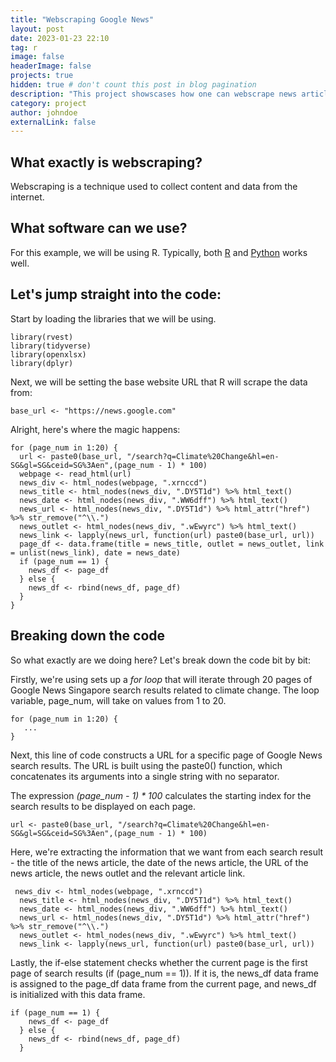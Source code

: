 ```yaml
---
title: "Webscraping Google News"
layout: post
date: 2023-01-23 22:10
tag: r
image: false
headerImage: false
projects: true
hidden: true # don't count this post in blog pagination
description: "This project showscases how one can webscrape news articles from Google News."
category: project
author: johndoe
externalLink: false
---
```


## What exactly is webscraping?

Webscraping is a technique used to collect content and data from the internet.

## What software can we use?

For this example, we will be using R. Typically, both [R][1] and [Python][2] works well.

## Let's jump straight into the code:

Start by loading the libraries that we will be using.

```{r}
library(rvest)
library(tidyverse)
library(openxlsx)
library(dplyr)
```

Next, we will be setting the base website URL that R will scrape the data from:

```{r}
base_url <- "https://news.google.com"
```

Alright, here's where the magic happens:

```{r}
for (page_num in 1:20) {
  url <- paste0(base_url, "/search?q=Climate%20Change&hl=en-SG&gl=SG&ceid=SG%3Aen",(page_num - 1) * 100)
  webpage <- read_html(url)
  news_div <- html_nodes(webpage, ".xrnccd")
  news_title <- html_nodes(news_div, ".DY5T1d") %>% html_text()
  news_date <- html_nodes(news_div, ".WW6dff") %>% html_text()
  news_url <- html_nodes(news_div, ".DY5T1d") %>% html_attr("href") %>% str_remove("^\\.")
  news_outlet <- html_nodes(news_div, ".wEwyrc") %>% html_text()
  news_link <- lapply(news_url, function(url) paste0(base_url, url))
  page_df <- data.frame(title = news_title, outlet = news_outlet, link = unlist(news_link), date = news_date)
  if (page_num == 1) {
    news_df <- page_df
  } else {
    news_df <- rbind(news_df, page_df)
  }
}
```

## Breaking down the code

So what exactly are we doing here? Let's break down the code bit by bit:

Firstly, we're using sets up a *for loop* that will iterate through 20 pages of Google News Singapore search results related to climate change. The loop variable, page_num, will take on values from 1 to 20.

```{r}
for (page_num in 1:20) {
   ...
}
```

Next, this line of code constructs a URL for a specific page of Google News search results. The URL is built using the paste0() function, which concatenates its arguments into a single string with no separator.

The expression *(page_num - 1) * 100* calculates the starting index for the search results to be displayed on each page.

```{r}
url <- paste0(base_url, "/search?q=Climate%20Change&hl=en-SG&gl=SG&ceid=SG%3Aen",(page_num - 1) * 100)
```

Here, we're extracting the information that we want from each search result - the title of the news article, the date of the news article, the URL of the news article, the news outlet and the relevant article link.

```{r}
 news_div <- html_nodes(webpage, ".xrnccd")
  news_title <- html_nodes(news_div, ".DY5T1d") %>% html_text()
  news_date <- html_nodes(news_div, ".WW6dff") %>% html_text()
  news_url <- html_nodes(news_div, ".DY5T1d") %>% html_attr("href") %>% str_remove("^\\.")
  news_outlet <- html_nodes(news_div, ".wEwyrc") %>% html_text()
  news_link <- lapply(news_url, function(url) paste0(base_url, url))
```
Lastly, the if-else statement checks whether the current page is the first page of search results (if (page_num == 1)). If it is, the news_df data frame is assigned to the page_df data frame from the current page, and news_df is initialized with this data frame.

```{r}
if (page_num == 1) {
    news_df <- page_df
  } else {
    news_df <- rbind(news_df, page_df)
  }
```



[1]: https://posit.co/products/open-source/rstudio/
[2]: https://www.python.org


